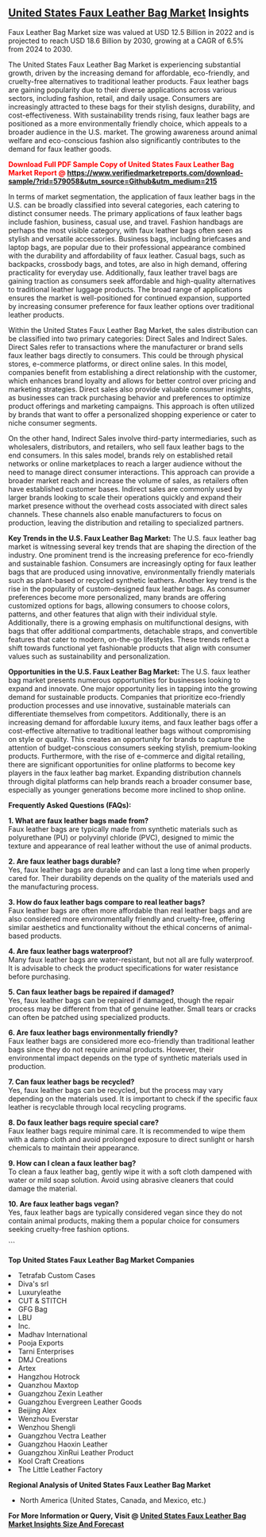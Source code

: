 <h2><a href="https://www.verifiedmarketreports.com/download-sample/?rid=579058&amp;utm_source=Github&amp;utm_medium=215" target="_blank">United States Faux Leather Bag Market</a> Insights</h2><p>Faux Leather Bag Market size was valued at USD 12.5 Billion in 2022 and is projected to reach USD 18.6 Billion by 2030, growing at a CAGR of 6.5% from 2024 to 2030.</p><p> <p>The United States Faux Leather Bag Market is experiencing substantial growth, driven by the increasing demand for affordable, eco-friendly, and cruelty-free alternatives to traditional leather products. Faux leather bags are gaining popularity due to their diverse applications across various sectors, including fashion, retail, and daily usage. Consumers are increasingly attracted to these bags for their stylish designs, durability, and cost-effectiveness. With sustainability trends rising, faux leather bags are positioned as a more environmentally friendly choice, which appeals to a broader audience in the U.S. market. The growing awareness around animal welfare and eco-conscious fashion also significantly contributes to the demand for faux leather goods.</p> <p><strong><p><span class=""><span style="color: #ff0000;"><strong>Download Full PDF Sample Copy of United States Faux Leather Bag Market Report</strong> @ </span><a href="https://www.verifiedmarketreports.com/download-sample/?rid=579058&amp;utm_source=Github&amp;utm_medium=215" target="_blank">https://www.verifiedmarketreports.com/download-sample/?rid=579058&amp;utm_source=Github&amp;utm_medium=215</a></span></p></strong></p> <p>In terms of market segmentation, the application of faux leather bags in the U.S. can be broadly classified into several categories, each catering to distinct consumer needs. The primary applications of faux leather bags include fashion, business, casual use, and travel. Fashion handbags are perhaps the most visible category, with faux leather bags often seen as stylish and versatile accessories. Business bags, including briefcases and laptop bags, are popular due to their professional appearance combined with the durability and affordability of faux leather. Casual bags, such as backpacks, crossbody bags, and totes, are also in high demand, offering practicality for everyday use. Additionally, faux leather travel bags are gaining traction as consumers seek affordable and high-quality alternatives to traditional leather luggage products. The broad range of applications ensures the market is well-positioned for continued expansion, supported by increasing consumer preference for faux leather options over traditional leather products.</p> <p>Within the United States Faux Leather Bag Market, the sales distribution can be classified into two primary categories: Direct Sales and Indirect Sales. Direct Sales refer to transactions where the manufacturer or brand sells faux leather bags directly to consumers. This could be through physical stores, e-commerce platforms, or direct online sales. In this model, companies benefit from establishing a direct relationship with the customer, which enhances brand loyalty and allows for better control over pricing and marketing strategies. Direct sales also provide valuable consumer insights, as businesses can track purchasing behavior and preferences to optimize product offerings and marketing campaigns. This approach is often utilized by brands that want to offer a personalized shopping experience or cater to niche consumer segments.</p> <p>On the other hand, Indirect Sales involve third-party intermediaries, such as wholesalers, distributors, and retailers, who sell faux leather bags to the end consumers. In this sales model, brands rely on established retail networks or online marketplaces to reach a larger audience without the need to manage direct consumer interactions. This approach can provide a broader market reach and increase the volume of sales, as retailers often have established customer bases. Indirect sales are commonly used by larger brands looking to scale their operations quickly and expand their market presence without the overhead costs associated with direct sales channels. These channels also enable manufacturers to focus on production, leaving the distribution and retailing to specialized partners.</p> <p><strong>Key Trends in the U.S. Faux Leather Bag Market:</strong> The U.S. faux leather bag market is witnessing several key trends that are shaping the direction of the industry. One prominent trend is the increasing preference for eco-friendly and sustainable fashion. Consumers are increasingly opting for faux leather bags that are produced using innovative, environmentally friendly materials such as plant-based or recycled synthetic leathers. Another key trend is the rise in the popularity of custom-designed faux leather bags. As consumer preferences become more personalized, many brands are offering customized options for bags, allowing consumers to choose colors, patterns, and other features that align with their individual style. Additionally, there is a growing emphasis on multifunctional designs, with bags that offer additional compartments, detachable straps, and convertible features that cater to modern, on-the-go lifestyles. These trends reflect a shift towards functional yet fashionable products that align with consumer values such as sustainability and personalization.</p> <p><strong>Opportunities in the U.S. Faux Leather Bag Market:</strong> The U.S. faux leather bag market presents numerous opportunities for businesses looking to expand and innovate. One major opportunity lies in tapping into the growing demand for sustainable products. Companies that prioritize eco-friendly production processes and use innovative, sustainable materials can differentiate themselves from competitors. Additionally, there is an increasing demand for affordable luxury items, and faux leather bags offer a cost-effective alternative to traditional leather bags without compromising on style or quality. This creates an opportunity for brands to capture the attention of budget-conscious consumers seeking stylish, premium-looking products. Furthermore, with the rise of e-commerce and digital retailing, there are significant opportunities for online platforms to become key players in the faux leather bag market. Expanding distribution channels through digital platforms can help brands reach a broader consumer base, especially as younger generations become more inclined to shop online.</p> <p><strong>Frequently Asked Questions (FAQs):</strong></p> <p><strong>1. What are faux leather bags made from?</strong><br> Faux leather bags are typically made from synthetic materials such as polyurethane (PU) or polyvinyl chloride (PVC), designed to mimic the texture and appearance of real leather without the use of animal products.</p> <p><strong>2. Are faux leather bags durable?</strong><br> Yes, faux leather bags are durable and can last a long time when properly cared for. Their durability depends on the quality of the materials used and the manufacturing process.</p> <p><strong>3. How do faux leather bags compare to real leather bags?</strong><br> Faux leather bags are often more affordable than real leather bags and are also considered more environmentally friendly and cruelty-free, offering similar aesthetics and functionality without the ethical concerns of animal-based products.</p> <p><strong>4. Are faux leather bags waterproof?</strong><br> Many faux leather bags are water-resistant, but not all are fully waterproof. It is advisable to check the product specifications for water resistance before purchasing.</p> <p><strong>5. Can faux leather bags be repaired if damaged?</strong><br> Yes, faux leather bags can be repaired if damaged, though the repair process may be different from that of genuine leather. Small tears or cracks can often be patched using specialized products.</p> <p><strong>6. Are faux leather bags environmentally friendly?</strong><br> Faux leather bags are considered more eco-friendly than traditional leather bags since they do not require animal products. However, their environmental impact depends on the type of synthetic materials used in production.</p> <p><strong>7. Can faux leather bags be recycled?</strong><br> Yes, faux leather bags can be recycled, but the process may vary depending on the materials used. It is important to check if the specific faux leather is recyclable through local recycling programs.</p> <p><strong>8. Do faux leather bags require special care?</strong><br> Faux leather bags require minimal care. It is recommended to wipe them with a damp cloth and avoid prolonged exposure to direct sunlight or harsh chemicals to maintain their appearance.</p> <p><strong>9. How can I clean a faux leather bag?</strong><br> To clean a faux leather bag, gently wipe it with a soft cloth dampened with water or mild soap solution. Avoid using abrasive cleaners that could damage the material.</p> <p><strong>10. Are faux leather bags vegan?</strong><br> Yes, faux leather bags are typically considered vegan since they do not contain animal products, making them a popular choice for consumers seeking cruelty-free fashion options.</p> ```</p><p><strong>Top United States Faux Leather Bag Market Companies</strong></p><div data-test-id=""><p><li>Tetrafab Custom Cases</li><li> Diva's srl</li><li> Luxuryleathe</li><li> CUT & STITCH</li><li> GFG Bag</li><li> LBU</li><li> Inc.</li><li> Madhav International</li><li> Pooja Exports</li><li> Tarni Enterprises</li><li> DMJ Creations</li><li> Artex</li><li> Hangzhou Hotrock</li><li> Quanzhou Maxtop</li><li> Guangzhou Zexin Leather</li><li> Guangzhou Evergreen Leather Goods</li><li> Beijing Alex</li><li> Wenzhou Everstar</li><li> Wenzhou Shengli</li><li> Guangzhou Vectra Leather</li><li> Guangzhou Haoxin Leather</li><li> Guangzhou XinRui Leather Product</li><li> Kool Craft Creations</li><li> The Little Leather Factory</li></p><div><strong>Regional Analysis of&nbsp;United States Faux Leather Bag Market</strong></div><ul><li dir="ltr"><p dir="ltr">North America&nbsp;(United States, Canada, and Mexico, etc.)</p></li></ul><p><strong>For More Information or Query, Visit @&nbsp;</strong><strong><a href="https://www.verifiedmarketreports.com/product/faux-leather-bag-market/?utm_source=Github&amp;utm_medium=215" target="_blank">United States Faux Leather Bag Market Insights Size And Forecast</a></strong></p></div>
